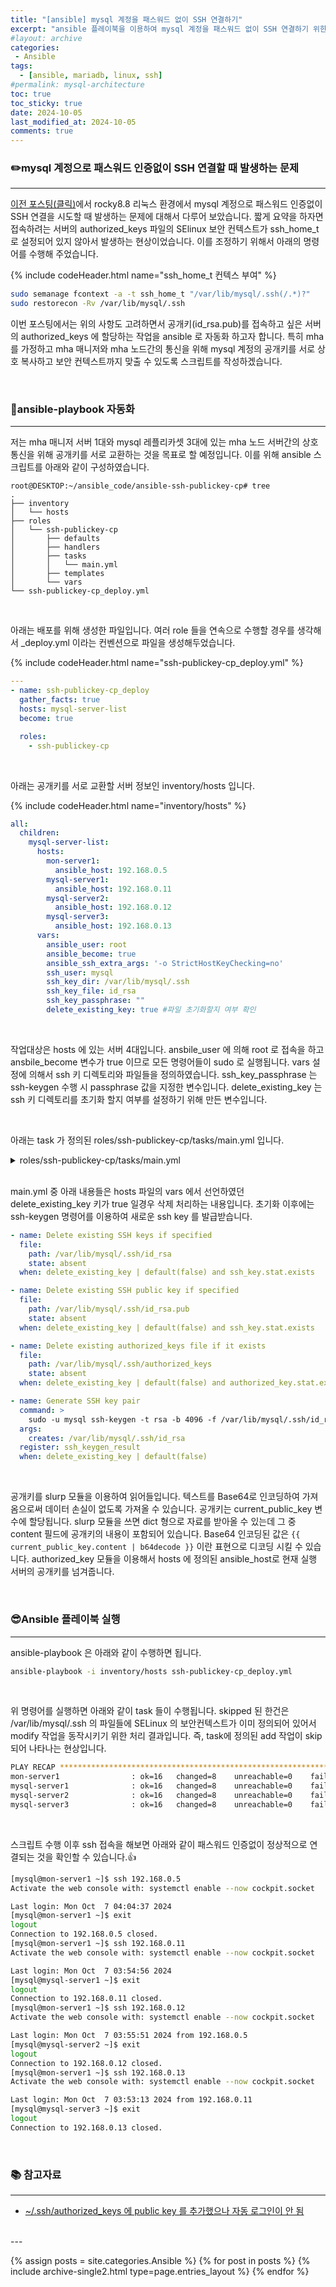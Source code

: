 ```yaml
---
title: "[ansible] mysql 계정을 패스워드 없이 SSH 연결하기"
excerpt: "ansible 플레이북을 이용하여 mysql 계정을 패스워드 없이 SSH 연결하기 위한 설정을 자동화 합니다."
#layout: archive
categories:
 - Ansible
tags:
  - [ansible, mariadb, linux, ssh]
#permalink: mysql-architecture
toc: true
toc_sticky: true
date: 2024-10-05
last_modified_at: 2024-10-05
comments: true
---
```


### ✏️mysql 계정으로 패스워드 인증없이 SSH 연결할 때 발생하는 문제
--- 

[이전 포스팅(클릭)](https://duhokim0901.github.io/mysql/SELinux_mysql_PubkeyAuth_deny/)에서 rocky8.8 리눅스 환경에서 mysql 계정으로 패스워드 인증없이 SSH 연결을 시도할 때 발생하는 문제에 대해서 다루어 보았습니다. 짧게 요약을 하자면 접속하려는 서버의 authorized_keys 파일의 SElinux 보안 컨텍스트가 ssh_home_t 로 설정되어 있지 않아서 발생하는 현상이었습니다. 이를 조정하기 위해서 아래의 명령어를 수행해 주었습니다.

{% include codeHeader.html name="ssh_home_t 컨텍스 부여" %}
```bash
sudo semanage fcontext -a -t ssh_home_t "/var/lib/mysql/.ssh(/.*)?"
sudo restorecon -Rv /var/lib/mysql/.ssh
```

이번 포스팅에서는 위의 사항도 고려하면서 공개키(id_rsa.pub)를 접속하고 싶은 서버의 authorized_keys 에 할당하는 작업을 ansible 로 자동화 하고자 합니다. 특히 mha 를 가정하고 mha 매니저와 mha 노드간의 통신을 위해 mysql 계정의 공개키를 서로 상호 복사하고 보안 컨텍스트까지 맞출 수 있도록 스크립트를 작성하겠습니다.

<br>

### 🚀ansible-playbook 자동화
---
저는 mha 매니저 서버 1대와 mysql 레플리카셋 3대에 있는 mha 노드 서버간의 상호 통신을 위해 공개키를 서로 교환하는 것을 목표로 할 예정입니다. 이를 위해 ansible 스크립트를 아래와 같이 구성하였습니다.

```
root@DESKTOP:~/ansible_code/ansible-ssh-publickey-cp# tree
.
├── inventory
│   └── hosts
├── roles
│   └── ssh-publickey-cp
│       ├── defaults
│       ├── handlers
│       ├── tasks
│       │   └── main.yml
│       ├── templates
│       └── vars
└── ssh-publickey-cp_deploy.yml
```

<br>


아래는 배포를 위해 생성한 파일입니다. 여러 role 들을 연속으로 수행할 경우를 생각해서 _deploy.yml 이라는 컨벤션으로 파일을 생성해두었습니다.

{% include codeHeader.html name="ssh-publickey-cp_deploy.yml" %}
```yml
---
- name: ssh-publickey-cp_deploy
  gather_facts: true
  hosts: mysql-server-list
  become: true

  roles:
    - ssh-publickey-cp
```

<br>

아래는 공개키를 서로 교환할 서버 정보인 inventory/hosts 입니다.

{% include codeHeader.html name="inventory/hosts" %}
```yml
all:
  children:
    mysql-server-list:
      hosts:
        mon-server1:
          ansible_host: 192.168.0.5
        mysql-server1:
          ansible_host: 192.168.0.11
        mysql-server2:
          ansible_host: 192.168.0.12
        mysql-server3:
          ansible_host: 192.168.0.13
      vars:
        ansible_user: root
        ansible_become: true
        ansible_ssh_extra_args: '-o StrictHostKeyChecking=no'
        ssh_user: mysql
        ssh_key_dir: /var/lib/mysql/.ssh
        ssh_key_file: id_rsa
        ssh_key_passphrase: ""
        delete_existing_key: true #파일 초기화할지 여부 확인
```

<br>

작업대상은 hosts 에 있는 서버 4대입니다. ansbile_user 에 의해 root 로 접속을 하고 ansbile_become 변수가 true 이므로 모든 명령어들이 sudo 로 실행됩니다.
vars 설정에 의해서 ssh 키 디렉토리와 파일들을 정의하였습니다. ssh_key_passphrase 는 ssh-keygen 수행 시 passphrase 값을 지정한 변수입니다. delete_existing_key 는 ssh 키 디렉토리를 초기화 할지 여부를 설정하기 위해 만든 변수입니다.

<br>

아래는 task 가 정의된 roles/ssh-publickey-cp/tasks/main.yml 입니다.

<details><summary>roles/ssh-publickey-cp/tasks/main.yml</summary>
<div markdown="1">

{% include codeHeader.html name="roles/ssh-publickey-cp/tasks/main.yml" %}
```yml
---

- name: Check if the SSH authorized key exists
  stat:
    path: /var/lib/mysql/.ssh/authorized_keys
  register: authorized_key

- name: Check if the SSH public key exists
  stat:
    path: /var/lib/mysql/.ssh/id_rsa.pub
  register: ssh_key

- name: Delete existing SSH keys if specified
  file:
    path: /var/lib/mysql/.ssh/id_rsa
    state: absent
  when: delete_existing_key | default(false) and ssh_key.stat.exists

- name: Delete existing SSH public key if specified
  file:
    path: /var/lib/mysql/.ssh/id_rsa.pub
    state: absent
  when: delete_existing_key | default(false) and ssh_key.stat.exists

- name: Delete existing authorized_keys file if it exists
  file:
    path: /var/lib/mysql/.ssh/authorized_keys
    state: absent
  when: delete_existing_key | default(false) and authorized_key.stat.exists

- name: Generate SSH key pair
  command: >
    sudo -u mysql ssh-keygen -t rsa -b 4096 -f /var/lib/mysql/.ssh/id_rsa -N "{{ ssh_key_passphrase }}"
  args:
    creates: /var/lib/mysql/.ssh/id_rsa
  register: ssh_keygen_result
  when: delete_existing_key | default(false)

- name: Fetch public key from current server
  slurp:
    src: /var/lib/mysql/.ssh/id_rsa.pub
  register: current_public_key

- name: Add public key to authorized_keys on other servers
  authorized_key:
    user: mysql
    state: present
    key: "{{ current_public_key.content | b64decode }}"
  delegate_to: "{{ item }}"
  with_items:
    - mon-server1
    - mysql-server1
    - mysql-server2
    - mysql-server3
  #when: inventory_hostname != item

- name: Check if the SELinux context is already defined
  shell: semanage fcontext -l | grep '/var/lib/mysql/.ssh' || true #파이프(|)와 같은 셸 기능은 command 에서 지원이 안되어서 shell 로 변경
  register: secontext_check
  ignore_errors: true

- name: Add or modify the SELinux context for the directory and its files
  command: >
    semanage fcontext -m -t ssh_home_t '/var/lib/mysql/.ssh(/.*)?'
  when: secontext_check.rc == 0  # secontext_check 의 리턴코드(rc)가 성공적으로 실행됨(=0), 보안컨텍스트가 이미 정의됨을 의미

- name: Add SELinux context if not already defined
  command: >
    semanage fcontext -a -t ssh_home_t '/var/lib/mysql/.ssh(/.*)?'
  when: secontext_check.rc != 0  # secontext_check 의 리턴코드(rc)가 성공적으로 실행됨(!=0)), 보안컨텍스트가 정의되지 않은 경우

- name: Restore SELinux context on files
  command: restorecon -R -v /var/lib/mysql/.ssh
```

</div>
</details>

<br>

main.yml 중 아래 내용들은 hosts 파일의 vars 에서 선언하였던 delete_existing_key 키가 true 일경우 삭제 처리하는 내용입니다. 초기화 이후에는 ssh-keygen 명령어를 이용하여 새로운 ssh key 를 발급받습니다.

```yml
- name: Delete existing SSH keys if specified
  file:
    path: /var/lib/mysql/.ssh/id_rsa
    state: absent
  when: delete_existing_key | default(false) and ssh_key.stat.exists

- name: Delete existing SSH public key if specified
  file:
    path: /var/lib/mysql/.ssh/id_rsa.pub
    state: absent
  when: delete_existing_key | default(false) and ssh_key.stat.exists

- name: Delete existing authorized_keys file if it exists
  file:
    path: /var/lib/mysql/.ssh/authorized_keys
    state: absent
  when: delete_existing_key | default(false) and authorized_key.stat.exists

- name: Generate SSH key pair
  command: >
    sudo -u mysql ssh-keygen -t rsa -b 4096 -f /var/lib/mysql/.ssh/id_rsa -N "{{ ssh_key_passphrase }}"
  args:
    creates: /var/lib/mysql/.ssh/id_rsa
  register: ssh_keygen_result
  when: delete_existing_key | default(false)  
```

<br>

공개키를 slurp 모듈을 이용하여 읽어들입니다. 텍스트를 Base64로 인코딩하여 가져옴으로써 데이터 손실이 없도록 가져올 수 있습니다. 공개키는 current_public_key 변수에 할당됩니다. slurp 모듈을 쓰면 dict 형으로 자료를 받아올 수 있는데 그 중 content 필드에 공개키의 내용이 포함되어 있습니다. Base64 인코딩된 값은 ```{{ current_public_key.content | b64decode }}``` 이란 표현으로 디코딩 시킬 수 있습니다. authorized_key 모듈을 이용해서 hosts 에 정의된 ansible_host로 현재 실행 서버의 공개키를 넘겨줍니다.


<br>

### 😎️Ansible 플레이북 실행
---
ansible-playbook 은 아래와 같이 수행하면 됩니다.

```bash
ansible-playbook -i inventory/hosts ssh-publickey-cp_deploy.yml
```

<br>


위 명령어를 실행하면 아래와 같이 task 들이 수행됩니다. skipped 된 한건은 /var/lib/mysql/.ssh 의 파일들에 SELinux 의 보안컨텍스트가 이미 정의되어 있어서 modify 작업을 동작시키기 위한 처리 결과입니다. 즉, task에 정의된 add 작업이 skip 되어 나타나는 현상입니다.

```bash
PLAY RECAP *************************************************************************************************
mon-server1                : ok=16   changed=8    unreachable=0    failed=0    skipped=1    rescued=0    ignored=0   
mysql-server1              : ok=16   changed=8    unreachable=0    failed=0    skipped=1    rescued=0    ignored=0   
mysql-server2              : ok=16   changed=8    unreachable=0    failed=0    skipped=1    rescued=0    ignored=0   
mysql-server3              : ok=16   changed=8    unreachable=0    failed=0    skipped=1    rescued=0    ignored=0 
```

<br>

스크립트 수행 이후 ssh 접속을 해보면 아래와 같이 패스워드 인증없이 정상적으로 연결되는 것을 확인할 수 있습니다.👍

```bash
[mysql@mon-server1 ~]$ ssh 192.168.0.5
Activate the web console with: systemctl enable --now cockpit.socket

Last login: Mon Oct  7 04:04:37 2024
[mysql@mon-server1 ~]$ exit
logout
Connection to 192.168.0.5 closed.
[mysql@mon-server1 ~]$ ssh 192.168.0.11
Activate the web console with: systemctl enable --now cockpit.socket

Last login: Mon Oct  7 03:54:56 2024
[mysql@mysql-server1 ~]$ exit
logout
Connection to 192.168.0.11 closed.
[mysql@mon-server1 ~]$ ssh 192.168.0.12
Activate the web console with: systemctl enable --now cockpit.socket

Last login: Mon Oct  7 03:55:51 2024 from 192.168.0.5
[mysql@mysql-server2 ~]$ exit
logout
Connection to 192.168.0.12 closed.
[mysql@mon-server1 ~]$ ssh 192.168.0.13
Activate the web console with: systemctl enable --now cockpit.socket

Last login: Mon Oct  7 03:53:13 2024 from 192.168.0.11
[mysql@mysql-server3 ~]$ exit
logout
Connection to 192.168.0.13 closed.
```

<br>

### 📚 참고자료
---
- [~/.ssh/authorized_keys 에 public key 를 추가했으나 자동 로그인이 안 됨](https://www.lesstif.com/system-admin/ssh-authorized_keys-public-key-17105307.html)

<br/>
---

{% assign posts = site.categories.Ansible %}
{% for post in posts %} {% include archive-single2.html type=page.entries_layout %} {% endfor %}